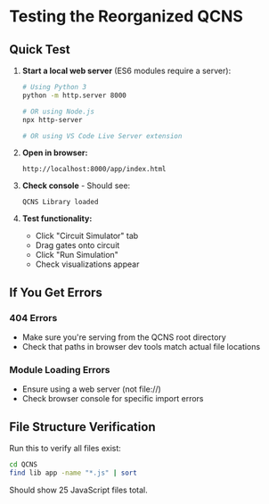 # Testing the Reorganized QCNS

## Quick Test

1. **Start a local web server** (ES6 modules require a server):
   ```bash
   # Using Python 3
   python -m http.server 8000
   
   # OR using Node.js
   npx http-server
   
   # OR using VS Code Live Server extension
   ```

2. **Open in browser:**
   ```
   http://localhost:8000/app/index.html
   ```

3. **Check console** - Should see:
   ```
   QCNS Library loaded
   ```

4. **Test functionality:**
   - Click "Circuit Simulator" tab
   - Drag gates onto circuit
   - Click "Run Simulation"
   - Check visualizations appear

## If You Get Errors

### 404 Errors
- Make sure you're serving from the QCNS root directory
- Check that paths in browser dev tools match actual file locations

### Module Loading Errors
- Ensure using a web server (not file://)
- Check browser console for specific import errors

## File Structure Verification

Run this to verify all files exist:
```bash
cd QCNS
find lib app -name "*.js" | sort
```

Should show 25 JavaScript files total.
